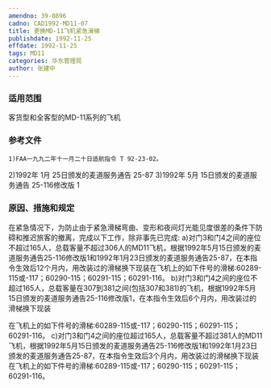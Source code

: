 ```yaml
---
amendno: 39-0896
cadno: CAD1992-MD11-07
title: 更换MD-11飞机紧急滑梯
publishdate: 1992-11-25
effdate: 1992-11-25
tags: MD11
categories: 华东管理局
author: 张建中
---
```


### 适用范围 
客货型和全客型的MD-11系列的飞机

<!--more-->
### 参考文件
    1)FAA一九九二年十一月二十日适航指令 T 92-23-02。
 2)1992年 1月 25日颁发的麦道服务通告 25-87 
3)1992年 5月 15日颁发的麦道服务通告 25-116修改版 1 

### 原因、措施和规定 
在紧急情况下，为防止由于紧急滑梯弯曲、变形和夜间灯光能见度很差的条件下防碍和推迟旅客的撤离，完成以下工作，除非事先已完成: 
    a)对门3和门4之间的座位不超过165人，总载客量不超过306人的MD11飞机，根据1992年5月15日颁发的麦道服务通告25-116修改版1和1992年1月23日颁发的麦道服务通告25-87，在本指令生效后12个月内，用改装过的滑梯换下现装在飞机上的如下件号的滑梯:60289-115或-117；60290-115；60291-115；60291-116。
    b)对门3和门4之间的座位不超过165人，总载客量在307到381之间(包括307和381)的飞机，根据1992年5月15日颁发的麦道服务通告25-116修改版1，在本指令生效后6个月内，用改装过的滑梯换下现装

       
在飞机上的如下件号的滑梯:60289-115或-117；60290-115；60291-115；60291-116。 
    c)对门3和门4之间的座位超过165人，总载客量不超过381人的MD11飞机，根据1992年5月15日颁发的麦道服务通告25-116修改版1和1992年1月23日颁发的麦道服务通告25-87，在本指令生效后3个月内，用改装过的滑梯换下现装在飞机上的如下件号的滑梯:60289-115或-117；60290-115；60291-115；60291-116。
